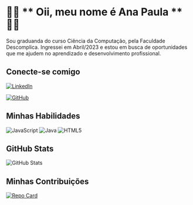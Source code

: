 # :woman_student: ** Oii, meu nome é Ana Paula ** :woman_technologist:
Sou graduanda do curso Ciência da Computação, pela Faculdade Descomplica. Ingressei em Abril/2023 e estou em busca de oportunidades que me ajudem no aprendizado e desenvolvimento profissional.

## Conecte-se comigo

[![LinkedIn](https://img.shields.io/badge/LinkedIn-0077B5?style=for-the-badge&logo=linkedin&logoColor=white)](https://www.linkedin.com/in/ANA-PAULA-CAETANO/)

[![GitHub](https://img.shields.io/badge/GitHub-100000?style=for-the-badge&logo=github&logoColor=white)](https://github.com/ANIEL1922)


## Minhas Habilidades

![JavaScript](https://img.shields.io/badge/JavaScript-F7DF1E?style=for-the-badge&logo=javascript&logoColor=black)   ![Java](https://img.shields.io/badge/java-%23ED8B00.svg?style=for-the-badge&logo=openjdk&logoColor=white)  ![HTML5](https://img.shields.io/badge/HTML5-E34F26?style=for-the-badge&logo=html5&logoColor=white)   

## GitHub Stats

![GitHub Stats](https://github-readme-stats.vercel.app/api?username=aniel1922&theme=transparent&bg_color=ec63&border_color=F781F3&show_icons=true&icon_color=F781F3&title_color=F781F3&text_color=FFF&hide_title=true&hide=stars)

## Minhas Contribuições

[![Repo Card](https://github-readme-stats.vercel.app/api/pin/?username=aniel1922&repo=dio-lab-open-source&bg_color=ec63&border_color=F781F3&show_icons=true&icon_color=F781F3&title_color=FFF&text_color=FFF)](https://github.com/aniel1922/dio-lab-open-source)